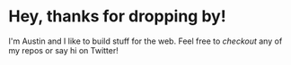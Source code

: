 # Hey, thanks for dropping by!

I'm Austin and I like to build stuff for the web. Feel free to *checkout* any of my repos or say hi on Twitter!
